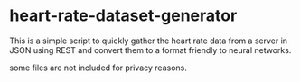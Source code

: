 # heart-rate-dataset-generator
This is a simple script to quickly gather the heart rate data from a server in JSON using REST and convert them to a format friendly to neural networks.

some files are not included for privacy reasons.
